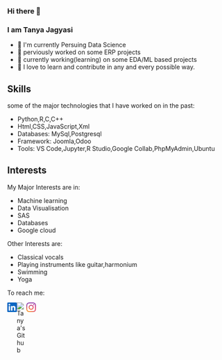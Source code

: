 ### Hi there 👋

### I am Tanya Jagyasi

- 🌱 I'm currently Persuing Data Science
- 💬 perviously worked on some ERP projects
- 🔭 currently working(learning) on some EDA/ML based projects
- 🔆 I love to learn and contribute in any and every possible way.

<h2> Skills </h2>
some of the major technologies that I have worked on in the past:

- Python,R,C,C++
- Html,CSS,JavaScript,Xml
- Databases: MySql,Postgresql
- Framework: Joomla,Odoo
- Tools: VS Code,Jupyter,R Studio,Google Collab,PhpMyAdmin,Ubuntu

<h2> Interests </h2>
My Major Interests are in:

- Machine learning
- Data Visualisation
- SAS
- Databases
- Google cloud

Other Interests are:
- Classical vocals
- Playing instruments like guitar,harmonium
- Swimming
- Yoga
<!--
**tanyajagyasi/TanyaJagyasi** is a ✨ _special_ ✨ repository because its `README.md` (this file) appears on your GitHub profile.

Here are some ideas to get you started:

- 👯 I’m looking to collaborate on ...
- 🤔 I’m looking for help with ...
- 😄 Pronouns: ...
- ⚡ Fun fact: ...
-->
To reach me:

<a href="https://www.linkedin.com/in/tanya-jagyasi-127928143/">
  <img align="left" alt="Tanya's Linkedin" width="22px" src="https://github.com/tanyajagyasi/TanyaJagyasi/blob/main/svgs/linkedin-icon-svgrepo-com.svg" />
</a>
<a href="https://github.com/tanyajagyasi">
  <img align="left" alt="Tanya's Github" width="22px" src="https://cdn.jsdelivr.net/npm/simple-icons@v3/icons/github.svg" />
</a>
<a href="https://www.instagram.com/awesome._.whisper/">
  <img align="left" alt="Tanya's Instagram" width="22px" src="https://github.com/tanyajagyasi/TanyaJagyasi/blob/main/svgs/instagram-2016-logo-svgrepo-com.svg" />
</a>
